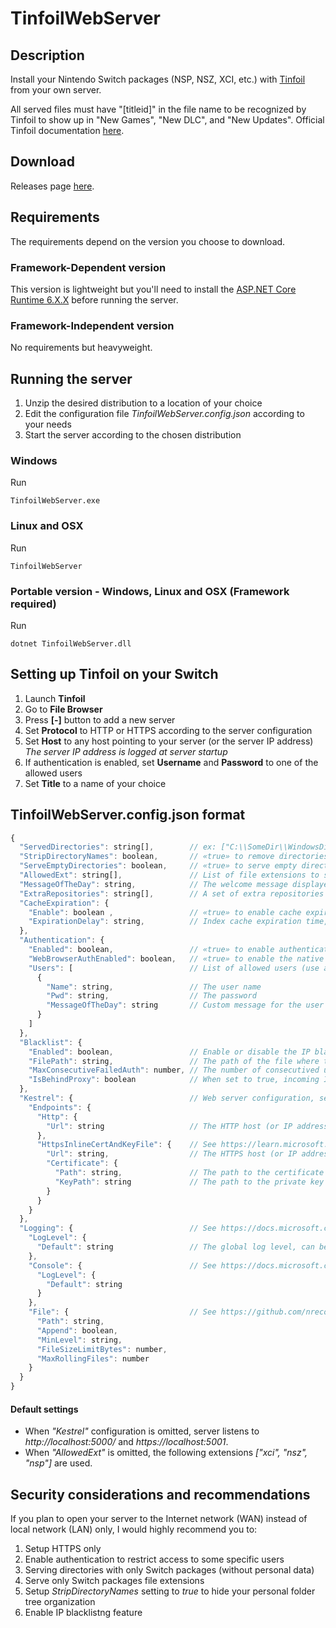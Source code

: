 # TinfoilWebServer

## Description
Install your Nintendo Switch packages (NSP, NSZ, XCI, etc.) with [Tinfoil](https://tinfoil.io/Download) from your own server.

All served files must have "[titleid]" in the file name to be recognized by Tinfoil to show up in "New Games", "New DLC", and "New Updates". Official Tinfoil documentation [here](https://blawar.github.io/tinfoil/network/).

## Download
Releases page [here](https://github.com/Myster-Tee/TinfoilWebServer/releases).

## Requirements

The requirements depend on the version you choose to download.

### Framework-Dependent version
This version is lightweight but you'll need to install the [ASP.NET Core Runtime 6.X.X](https://dotnet.microsoft.com/download/dotnet/6.0) before running the server.

### Framework-Independent version
No requirements but heavyweight.

## Running the server

1. Unzip the desired distribution to a location of your choice
1. Edit the configuration file *TinfoilWebServer.config.json* according to your needs
1. Start the server according to the chosen distribution

### Windows
Run
```
TinfoilWebServer.exe
```

### Linux and OSX
Run
```
TinfoilWebServer
```

### Portable version - Windows, Linux and OSX (Framework required)
Run
```
dotnet TinfoilWebServer.dll
```

## Setting up Tinfoil on your Switch

1. Launch **Tinfoil**
1. Go to **File Browser**
1. Press **[-]** button to add a new server
1. Set **Protocol** to HTTP or HTTPS according to the server configuration
1. Set **Host** to any host pointing to your server (or the server IP address)  
*The server IP address is logged at server startup*
1. If authentication is enabled, set **Username** and **Password** to one of the allowed users
1. Set **Title** to a name of your choice


## TinfoilWebServer.config.json format

```js
{
  "ServedDirectories": string[],        // ex: ["C:\\SomeDir\\WindowsDirWithPackages", "/dev/sda1/LinuxDirWithPackages", "."] !!! Don't forget to escape backslashes with another one !!!
  "StripDirectoryNames": boolean,       // «true» to remove directories names in URLs of served files, «false» otherwise
  "ServeEmptyDirectories": boolean,     // «true» to serve empty directories, «false» otherwise (has no effect when "StripDirectoryNames" is «true»)
  "AllowedExt": string[],               // List of file extensions to serve, ex: [ "nsp", "nsz", "xci" ]
  "MessageOfTheDay": string,            // The welcome message displayed when Tinfoil successfully contacts the server
  "ExtraRepositories": string[],        // A set of extra repositories sent to Tinfoil for scanning (see https://blawar.github.io/tinfoil/custom_index/ for more information)
  "CacheExpiration": {
    "Enable": boolean ,                 // «true» to enable cache expiration, «false» otherwise
    "ExpirationDelay": string,          // Index cache expiration time, format is «[d'.']hh':'mm':'ss['.'fffffff]», ex: "01:30:15" for 1h30m15s
  },
  "Authentication": {
    "Enabled": boolean,                 // «true» to enable authentication, «false» otherwise
    "WebBrowserAuthEnabled": boolean,   // «true» to enable the native Web Browser login prompt when not authenticated (has no effect when "Authentication.Enabled" is «false»)
    "Users": [                          // List of allowed users (use a comma as separator for declaring multiple users)
      {
        "Name": string,                 // The user name
        "Pwd": string,                  // The password
        "MessageOfTheDay": string       // Custom message for the user
      }
    ]
  },
  "Blacklist": {
    "Enabled": boolean,                 // Enable or disable the IP blacklisting feature
    "FilePath": string,                 // The path of the file where to save blacklisted IPs
    "MaxConsecutiveFailedAuth": number, // The number of consecutived unauthenticated requests to reach for blacklisting an IP
    "IsBehindProxy": boolean            // When set to true, incoming IP address will be taken fromFo "X-Forwarded-For" header otherwise it will be taken from TCP/IP protocol
  },
  "Kestrel": {                          // Web server configuration, see https://learn.microsoft.com/en-us/aspnet/core/fundamentals/servers/kestrel/endpoints?view=aspnetcore-6.0 for more information
    "Endpoints": {
      "Http": {
        "Url": string                   // The HTTP host (or IP address) and port that the server should listen to (ex: "http://0.0.0.0:80", "http://*:80/", "http://somedomain.com")
      },
      "HttpsInlineCertAndKeyFile": {    // See https://learn.microsoft.com/en-us/aspnet/core/fundamentals/servers/kestrel/endpoints?view=aspnetcore-6.0 for more examples and possibilities
        "Url": string,                  // The HTTPS host (or IP address) and port that the server should listen to (ex: "https://somedomain.com", "https://somedomain.com:8081")
        "Certificate": {
          "Path": string,               // The path to the certificate file (ex: "MyCertificate.cer")
          "KeyPath": string             // The path to the private key file (ex: "MyPrivateKey.key")
        }
      }
    }
  },
  "Logging": {                          // See https://docs.microsoft.com/en-us/aspnet/core/fundamentals/logging/?view=aspnetcore-6.0 for more information
    "LogLevel": {
      "Default": string                 // The global log level, can be one of "Trace", "Debug", "Information", "Warning", "Error", "Critical", or "None"
    },
    "Console": {                        // See https://docs.microsoft.com/en-us/aspnet/core/fundamentals/logging/?view=aspnetcore-6.0 for more information
      "LogLevel": {
        "Default": string
      }
    },
    "File": {                           // See https://github.com/nreco/logging#how-to-use for more information
      "Path": string,
      "Append": boolean,
      "MinLevel": string,
      "FileSizeLimitBytes": number,
      "MaxRollingFiles": number
    }
  }
}
```

#### Default settings
- When *"Kestrel"* configuration is omitted, server listens to *http://localhost:5000/* and *https://localhost:5001*.
- When *"AllowedExt"* is omitted, the following extensions *["xci", "nsz", "nsp"]* are used.


## Security considerations and recommendations

If you plan to open your server to the Internet network (WAN) instead of local network (LAN) only, I would highly recommend you to:

1. Setup HTTPS only
1. Enable authentication to restrict access to some specific users
1. Serving directories with only Switch packages (without personal data)
1. Serve only Switch packages file extensions
1. Setup *StripDirectoryNames* setting to *true* to hide your personal folder tree organization
1. Enable IP blacklistng feature
